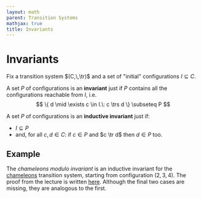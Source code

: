 ```yaml
---
layout: math
parent: Transition Systems
mathjax: true
title: Invariants
---
```


# Invariants

Fix a transition system $(C,\,\tr)$ and a set of "initial" configurations $I \subseteq C$.  

A set $P$ of configurations is an __invariant__ just if $P$ contains all the configurations reachable from $I$, i.e. 
$$
  \{ d \mid \exists c \in I.\: c \trs d \} \subseteq P
$$

A set $P$ of configurations is an __inductive invariant__ just if:
  * $I \subseteq P$
  * and, for all $c,\,d \in C$: if $c \in P$ and $c \tr d$ then $d \in P$ too.

## Example

The _chameleons modulo invariant_ is an inductive invariant for the [chameleons](examples.md#chameleons) transition system, starting from configuration $(2,3,4)$.  The proof from the lecture is written [here](../assets/chameleons-inductive-invariant-proof.pdf).  Although the final two cases are missing, they are analogous to the first.

